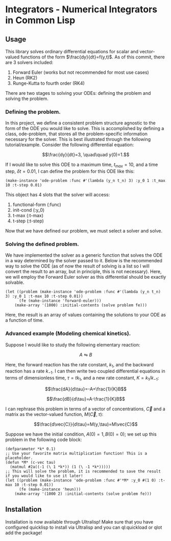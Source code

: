 # Integrators - Numerical Integrators in Common Lisp

## Usage
This library solves ordinary differential equations for scalar and vector-valued functions of the form $\frac{dy}{dt}=f(y,t)$. As of this commit, there are 3 solvers included:
1. Forward Euler (works but not recommended for most use cases)
2. Heun (RK2)
3. Runge-Kutta to fourth order (RK4)

There are two stages to solving your ODEs: defining the problem and solving the problem.
### Defining the problem.
In this project, we define a consistent problem structure agnostic to the form of the ODE you would like to solve. This is accomplished by defining a class, ode-problem, that stores all the problem-specific information necessary for the solver. This is best illustrated through the following tutorial/example. Consider the following differential equation:

$$\frac{dy}{dt}=3, \quad\quad y(0)=1.$$

If I would like to solve this ODE to a maximum time, $t_{max}=10$, and a time step, $\delta t=0.01$, I can define the problem for this ODE like this:

```common-lisp
(make-instance 'ode-problem :func #'(lambda (y_n t_n) 3) :y_0 1 :t_max 10 :t-step 0.01)
```

This object has 4 slots that the solver will access:
1. functional-form (:func)
2. init-cond (:y_0)
3. t-max (:t-max)
4. t-step (:t-step)

Now that we have defined our problem, we must select a solver and solve.
### Solving the defined problem.
We have implemented the solver as a generic function that solves the ODE in a way determined by the solver passed to it. Below is the recommended way to solve the ODE (as of now the result of solving is a list so I will convert the result to an array, but in principle, this is not necessary). Here, we will employ the Forward Euler solver as this differential should be exactly solvable.

```common-lisp
(let ((problem (make-instance 'ode-problem :func #'(lambda (y_n t_n) 3) :y_0 1 :t-max 10 :t-step 0.01))
      (fe (make-instance 'forward-euler)))
    (make-array '(1000) :initial-contents (solve problem fe)))
```
Here, the result is an array of values containing the solutions to your ODE as a function of time.
### Advanced example (Modeling chemical kinetics).
Suppose I would like to study the following elementary reaction:

$$A\leftrightharpoons B$$

Here, the forward reaction has the rate constant, $k_1$, and the backward reaction has a rate $k_{-1}$. I can then write two coupled differential equations in terms of dimensionless time, $\tau=tk_1$, and a new rate constant, $K=k_1/k_{-1}$:

$$\frac{dA}{d\tau}=-A+\frac{1}{K}B$$

$$\frac{dB}{d\tau}=A-\frac{1}{K}B$$

I can rephrase this problem in terms of a vector of concentrations, $\vec{C}$ and a matrix as the vector-valued function, $M(\vec{C},\tau)$:

$$\frac{d\vec{C}}{d\tau}=M(y,\tau)=M\vec{C}$$

Suppose we have the initial condition, $A(0)=1,B(0)=0)$; we set up this problem in the following code block:

```common-lisp
(defparameter *k* 0.1)
;; Use your favorite matrix multiplication function! This is a placeholder.
(defun *M* (c-vec tau)
  (matmul #2a((-1 (\ 1 *k*)) (1 (\ -1 *k*)))))
;; This will solve the problem, it is recommended to save the result if you would like to use it later!
(let ((problem (make-instance 'ode-problem :func #'*M* :y_0 #(1 0) :t-max 10 :t-step 0.01))
      (fe (make-instance 'heun)))
    (make-array '(1000 2) :initial-contents (solve problem fe)))
```

## Installation
Installation is now available through Ultralisp! Make sure that you have configured quicklisp to install via Ultralisp and you can ql:quickload or qlot add the package!
